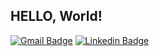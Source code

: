 ## HELLO, World!
[![Gmail Badge](https://img.shields.io/badge/Gmail-d14836?style=flat-square&logo=Gmail&logoColor=white&link=mailto:volta2030@gmail.com)](mailto:volta2030@gmail.com) 
[![Linkedin Badge](https://img.shields.io/badge/-LinkedIn-blue?style=flat-square&logo=Linkedin&logoColor=white&link=https://www.linkedin.com/in/%ED%83%9C%EB%AF%BC-%EB%B0%95-003302201/)](https://www.linkedin.com/in/%ED%83%9C%EB%AF%BC-%EB%B0%95-003302201/)
